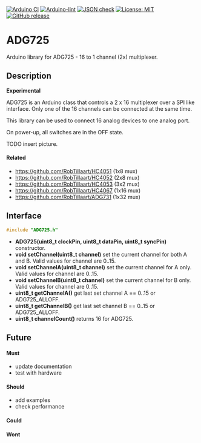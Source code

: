 
[![Arduino CI](https://github.com/RobTillaart/ADG725/workflows/Arduino%20CI/badge.svg)](https://github.com/marketplace/actions/arduino_ci)
[![Arduino-lint](https://github.com/RobTillaart/ADG725/actions/workflows/arduino-lint.yml/badge.svg)](https://github.com/RobTillaart/ADG725/actions/workflows/arduino-lint.yml)
[![JSON check](https://github.com/RobTillaart/ADG725/actions/workflows/jsoncheck.yml/badge.svg)](https://github.com/RobTillaart/ADG725/actions/workflows/jsoncheck.yml)
[![License: MIT](https://img.shields.io/badge/license-MIT-green.svg)](https://github.com/RobTillaart/ADG725/blob/master/LICENSE)
[![GitHub release](https://img.shields.io/github/release/RobTillaart/ADG725.svg?maxAge=3600)](https://github.com/RobTillaart/ADG725/releases)


# ADG725

Arduino library for ADG725 - 16 to 1 channel (2x) multiplexer.


## Description

**Experimental**

ADG725 is an Arduino class that controls a 2 x 16 multiplexer over a SPI
like interface.
Only one of the 16 channels can be connected at the same time.

This library can be used to connect 16 analog devices to one analog port.

On power-up, all switches are in the OFF state.

TODO insert picture.


#### Related

- https://github.com/RobTillaart/HC4051 (1x8 mux)
- https://github.com/RobTillaart/HC4052 (2x8 mux)
- https://github.com/RobTillaart/HC4053 (3x2 mux)
- https://github.com/RobTillaart/HC4067 (1x16 mux)
- https://github.com/RobTillaart/ADG731 (1x32 mux)


## Interface

```cpp
#include "ADG725.h"
```

- **ADG725(uint8_t clockPin, uint8_t dataPin, uint8_t syncPin)** constructor.
- **void setChannel(uint8_t channel)** set the current channel for both A and B.
Valid values for channel are 0..15.
- **void setChannelA(uint8_t channel)** set the current channel for A only.
Valid values for channel are 0..15.
- **void setChannelB(uint8_t channel)** set the current channel for B only.
Valid values for channel are 0..15.
- **uint8_t getChannelA()** get last set channel A == 0..15 or ADG725_ALLOFF.
- **uint8_t getChannelB()** get last set channel B == 0..15 or ADG725_ALLOFF.
- **uint8_t channelCount()** returns 16 for ADG725.


## Future

#### Must

- update documentation
- test with hardware

#### Should

- add examples
- check performance

#### Could


#### Wont


